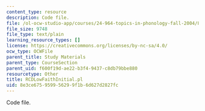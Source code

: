```yaml
---
content_type: resource
description: Code file.
file: /ol-ocw-studio-app/courses/24-964-topics-in-phonology-fall-2004/8e3ce675959956299f1b6d627d2827fc_RCDLowFaithInitial.pl
file_size: 9748
file_type: text/plain
learning_resource_types: []
license: https://creativecommons.org/licenses/by-nc-sa/4.0/
ocw_type: OCWFile
parent_title: Study Materials
parent_type: CourseSection
parent_uid: f600f19d-ae22-b3f4-9437-c8db79bbe880
resourcetype: Other
title: RCDLowFaithInitial.pl
uid: 8e3ce675-9599-5629-9f1b-6d627d2827fc
---
```

Code file.